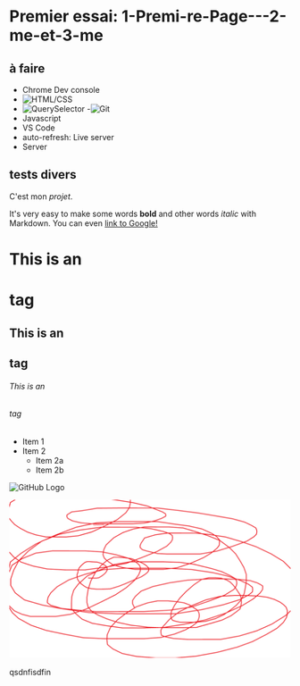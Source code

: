 # Premier essai: 1-Premi-re-Page---2-me-et-3-me

## à faire

- Chrome Dev console
- ![HTML/CSS](https://www.htmldog.com/)
- ![QuerySelector](https://flukeout.github.io/)
 -![Git](https://learngitbranching.js.org/?locale=fr_FR)
- Javascript
- VS Code
- auto-refresh: Live server
- Server

## tests divers

C'est mon _projet_.

It's very easy to make some words **bold** and other words *italic* with Markdown. You can even [link to Google!](http://google.com)

# This is an <h1> tag
## This is an <h2> tag
###### This is an <h6> tag

* Item 1
* Item 2
  * Item 2a
  * Item 2b

![GitHub Logo](https://encrypted-tbn0.gstatic.com/images?q=tbn:ANd9GcRASkXpXWeF9p_RWT8zODXbjHr4lyy6s1t-Yw&usqp=CAU)

![GitHub Logo](Image/dessin.png)


qsdnfisdfin
